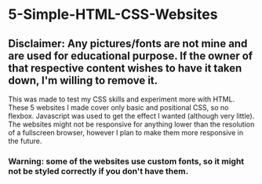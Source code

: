 # 5-Simple-HTML-CSS-Websites

## Disclaimer: Any pictures/fonts are not mine and are used for educational purpose. If the owner of that respective content wishes to have it taken down, I'm willing to remove it.

This was made to test my CSS skills and experiment more with HTML. These 5 websites I made cover only basic and positional CSS, so no flexbox. Javascript was used to get the effect I wanted (although very little). The websites might not be responsive for anything lower than the resolution of a fullscreen browser, however I plan to make them more responsive in the future.

### Warning: some of the websites use custom fonts, so it might not be styled correctly if you don't have them.
